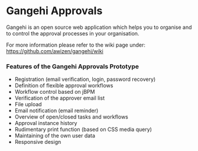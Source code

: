 # Gangehi Approvals
Gangehi is an open source web application which helps you to organise and to control the approval processes in your organisation.

For more information please refer to the wiki page under:
https://github.com/awizen/gangehi/wiki

### Features of the Gangehi Approvals Prototype 
 * Registration (email verification, login, password recovery) 
 * Definition of flexible approval workflows 
 * Workflow control based on jBPM 
 * Verification of the approver email list
 * File upload 
 * Email notification (email reminder)
 * Overview of open/closed tasks and workflows 
 * Approval instance history
 * Rudimentary print function (based on CSS media query) 
 * Maintaining of the own user data
 * Responsive design
